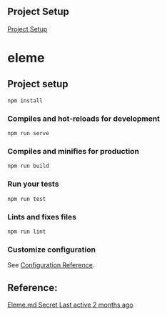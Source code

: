 ## Project Setup
[Project Setup](https://gist.github.com/GlennOu66304/6edbe8c4b287a2eee13d145e6fd7eba8)

# eleme

## Project setup
```
npm install
```

### Compiles and hot-reloads for development
```
npm run serve
```

### Compiles and minifies for production
```
npm run build
```

### Run your tests
```
npm run test
```

### Lints and fixes files
```
npm run lint
```

### Customize configuration
See [Configuration Reference](https://cli.vuejs.org/config/).

## Reference:
[Eleme.md Secret Last active 2 months ago](https://gist.github.com/GlennOu66304/6edbe8c4b287a2eee13d145e6fd7eba8)  
